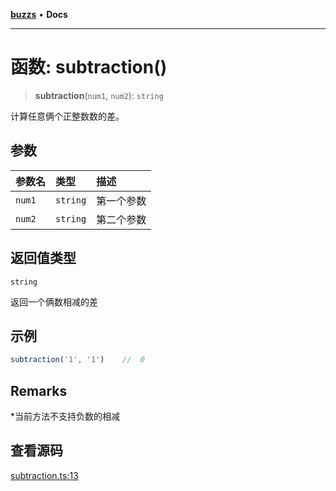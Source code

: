 [**buzzs**](../README.md) • **Docs**

***

# 函数: subtraction()

> **subtraction**(`num1`, `num2`): `string`

计算任意俩个正整数数的差。

## 参数

| 参数名 | 类型 | 描述 |
| :------ | :------ | :------ |
| `num1` | `string` | 第一个参数 |
| `num2` | `string` | 第二个参数 |

## 返回值类型

`string`

返回一个俩数相减的差

## 示例

```ts
subtraction('1', '1')    //  0
```

## Remarks

*当前方法不支持负数的相减

## 查看源码

[subtraction.ts:13](https://github.com/Leexiaop/buzz/blob/4387eb30161ab9a7932861d0bc5ba77270c20ee8/src/subtraction.ts#L13)
